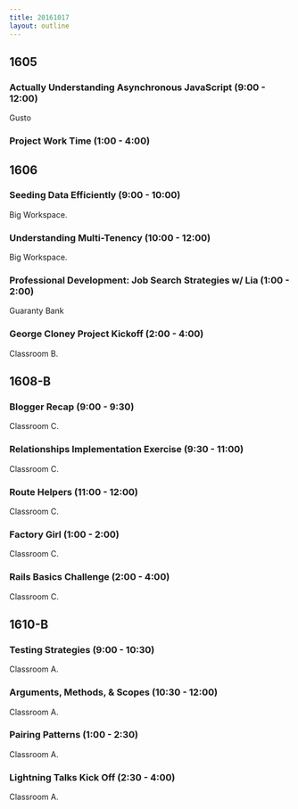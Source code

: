 ```yaml
---
title: 20161017
layout: outline
---
```


## 1605

### Actually Understanding Asynchronous JavaScript (9:00 - 12:00)

Gusto

### Project Work Time (1:00 - 4:00)


## 1606

### Seeding Data Efficiently (9:00 - 10:00)

Big Workspace.

### Understanding Multi-Tenency (10:00 - 12:00)

Big Workspace.

### Professional Development: Job Search Strategies w/ Lia (1:00 - 2:00)

Guaranty Bank

### George Cloney Project Kickoff (2:00 - 4:00)

Classroom B.


## 1608-B

### Blogger Recap (9:00 - 9:30)

Classroom C.

### Relationships Implementation Exercise (9:30 - 11:00)

Classroom C.

### Route Helpers (11:00 - 12:00)

Classroom C.

### Factory Girl (1:00 - 2:00)

Classroom C.

### Rails Basics Challenge (2:00 - 4:00)

Classroom C.


## 1610-B

### Testing Strategies (9:00 - 10:30)

Classroom A.

### Arguments, Methods, & Scopes (10:30 - 12:00)

Classroom A.

### Pairing Patterns (1:00 - 2:30)

Classroom A.

### Lightning Talks Kick Off (2:30 - 4:00)

Classroom A.
